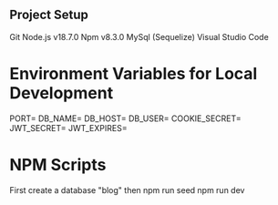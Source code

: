 ## Project Setup

Git
Node.js v18.7.0
Npm v8.3.0
MySql (Sequelize)
Visual Studio Code

# Environment Variables for Local Development

PORT=<value>
DB_NAME=<value>
DB_HOST=<value>
DB_USER=<value>
COOKIE_SECRET=<value>
JWT_SECRET=<value>
JWT_EXPIRES=<value>

# NPM Scripts
First create a database "blog" then
npm run seed
npm run dev
